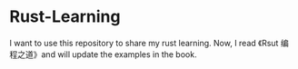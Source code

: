 # Rust-Learning
I want to use this repository to share my rust learning.
Now, I read 《Rsut 编程之道》and will update the examples in the book.
